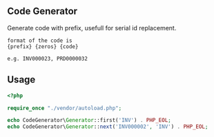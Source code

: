 ## Code Generator

Generate code with prefix, usefull for serial id replacement.

```
format of the code is
{prefix} {zeros} {code}

e.g. INV000023, PRD0000032
```

## Usage

```php
<?php

require_once "./vendor/autoload.php";

echo CodeGenerator\Generator::first('INV') . PHP_EOL;
echo CodeGenerator\Generator::next('INV000002', 'INV') . PHP_EOL;
```
